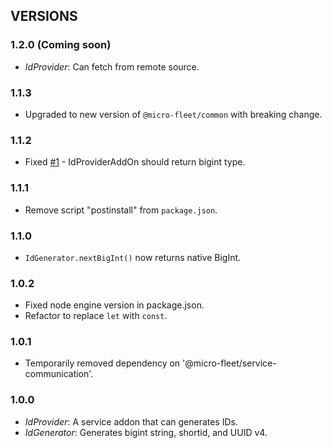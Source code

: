 ## VERSIONS

### 1.2.0 (Coming soon)
- *IdProvider*: Can fetch from remote source.

### 1.1.3
- Upgraded to new version of `@micro-fleet/common` with breaking change.

### 1.1.2
- Fixed [#1](https://github.com/gennovative/micro-fleet-web/issues/1) - IdProviderAddOn should return bigint type.

### 1.1.1
- Remove script "postinstall" from `package.json`.

### 1.1.0
- `IdGenerator.nextBigInt()` now returns native BigInt.

### 1.0.2
- Fixed node engine version in package.json.
- Refactor to replace `let` with `const`.

### 1.0.1
- Temporarily removed dependency on '@micro-fleet/service-communication'.

### 1.0.0
- *IdProvider*: A service addon that can generates IDs.
- *IdGenerator*: Generates bigint string, shortid, and UUID v4.
